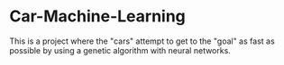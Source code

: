 # Car-Machine-Learning
This is a project where the "cars" attempt to get to the "goal" as fast as possible by using a genetic algorithm with neural networks.
